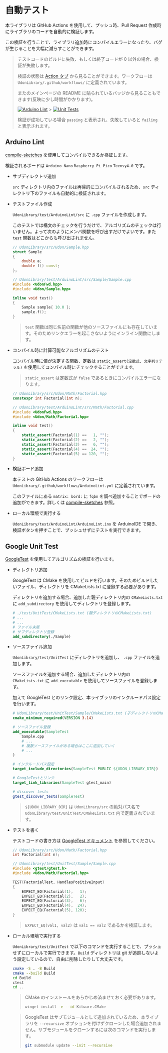 # 自動テスト

本ライブラリは GitHub Actions を使用して、プッシュ時、Pull Request 作成時にライブラリのコードを自動的に検証します。

この検証を行うことで、ライブラリ追加時にコンパイルエラーになったり、バグが生じることを大幅に減らすことができます。

> テストコードのビルドに失敗、もしくは終了コードが 0 以外の場合、検証が失敗します。
>
> 検証の状態は [Action タブ](https://github.com/udonrobo/UdonLibrary/actions) から見ることができます。ワークフローは `UdonLibrary/.github/workflows/` に定義されています。
>
> またのメインページの README に貼られているバッジから見ることもできます(反映に少し時間がかかります)。
>
> [![Arduino Lint](https://github.com/udonrobo/UdonLibrary/actions/workflows/ArduinoLint.yml/badge.svg)](https://github.com/udonrobo/UdonLibrary/actions/workflows/ArduinoLint.yml) > [![Unit Tests](https://github.com/udonrobo/UdonLibrary/actions/workflows/UnitTest.yml/badge.svg)](https://github.com/udonrobo/UdonLibrary/actions/workflows/UnitTest.yml)
>
> 検証が成功している場合 `passing` と表示され、失敗していると `failing` と表示されます。

## Arduino Lint

[compile-sketches](https://github.com/arduino/compile-sketches) を使用してコンパイルできるか検証します。

検証されるボードは `Arduino Nano` `Raspberry Pi Pico` `Teensy4.0` です。

- サブディレクトリ追加

  `src` ディレクトリ内のファイルは再帰的にコンパイルされるため、`src` ディレクトリ下のファイルも自動的に検証されます。

- テストファイル作成

  `UdonLibrary/test/ArduinoLint/src` に `.cpp` ファイルを作成します。

  このテストでは構文のチェックを行うだけで、アルゴリズムのチェックは行いません。よって次のようにメンバ関数を呼び出すだけでよいです。また `test` 関数はどこからも呼び出されません。

  ```cpp
  // UdonLibrary/src/Udon/Sample.hpp
  struct Sample
  {
      double a;
      double f() const;
  };
  ```

  ```cpp
  // UdonLibrary/test/ArduinoLint/src/Sample/Sample.cpp
  #include <UdonFwd.hpp>
  #include <Udon/Sample.hpp>

  inline void test()
  {
      Sample sample{ 10.0 };
      sample.f();
  }
  ```

  > `test` 関数は同じ名前の関数が他のソースファイルにも存在しています。そのためリンクエラーを起こさないようにインライン関数にします。

- コンパイル時に計算可能なアルゴリズムのテスト

  コンパイル時に値が決定する関数、定数は `static_assert(定数式, 文字列リテラル)` を使用してコンパイル時にチェックすることができます。

  > `static_assert` は定数式が `false` であるときにコンパイルエラーになります。

  ```cpp
  // UdonLibrary/src/Udon/Math/Factorial.hpp
  constexpr int Factorial(int n);
  ```

  ```cpp
  // UdonLibrary/test/ArduinoLint/src/Math/Factorial.cpp
  #include <UdonFwd.hpp>
  #include <Udon/Math/Factorial.hpp>

  inline void test()
  {
      static_assert(Factorial(1) ==   1, "");
      static_assert(Factorial(2) ==   2, "");
      static_assert(Factorial(3) ==   6, "");
      static_assert(Factorial(4) ==  24, "");
      static_assert(Factorial(5) == 120, "");
  }
  ```

- 検証ボード追加

  本テストの GitHub Actions のワークフローは `UdonLibrary/.github/workflows/ArduinoLint.yml` に定義されています。

  このファイルにある `matrix: bord:` に `fqbn` を調べ追加することでボードの追加ができます。詳しくは [compile-sketches](https://github.com/arduino/compile-sketches) 参照。

- ローカル環境で実行する

  `UdonLibrary/test/ArduinoLint/ArduinoLint.ino` を ArduinoIDE で開き、検証ボタンを押すことで、プッシュせずにテストを実行できます。

## Google Unit Test

[GoogleTest](https://github.com/google/googletest) を使用してアルゴリズムの検証を行います。

- ディレクトリ追加

  GoogleTest は CMake を使用してビルドを行います。そのためビルドしたいファイル、ディレクトリを CMakeLists.txt に登録する必要があります。

  ディレクトリを追加する場合、追加した親ディレクトリ内の `CMakeLists.txt` に `add_subdirectory` を使用してディレクトリを登録します。

  ```cmake
  # ./test/UnitTest/CMakeLists.txt (親ディレクトリのCMakeLists.txt)
  # ...
  # ...
  # ファイル末尾
  # サブディレクトリ登録
  add_subdirectory(./Sample)
  ```

- ソースファイル追加

  `UdonLibrary/test/UnitTest` にディレクトリを追加し、 `.cpp` ファイルを追加します。

  ソースファイルを追加する場合、追加したディレクトリ内の `CMakeLists.txt` に `add_executable` を使用してソースファイルを登録します。

  加えて GoogleTest とのリンク設定、本ライブラリのインクルードパス設定を行います。

  ```cmake
  # UdonLibrary/test/UnitTest/Sample/CMakeLists.txt (子ディレクトリのCMakeLists.txt)
  cmake_minimum_required(VERSION 3.14)

  # ソースファイル登録
  add_executable(SampleTest
      Sample.cpp
      # ...
      # 複数ソースファイルがある場合はここに追加していく
      # ...
  )

  # インクルードパス設定
  target_include_directories(SampleTest PUBLIC ${UDON_LIBRARY_DIR})

  # GoogleTestとリンク
  target_link_libraries(SampleTest gtest_main)

  # discover tests
  gtest_discover_tests(SampleTest)
  ```

  > `${UDON_LIBRARY_DIR}` は `UdonLibrary/src` の絶対パス名で `UdonLibrary/test/UnitTest/CMakeLists.txt` 内で定義されています。

- テストを書く

  テストコードの書き方は [GoogleTest ドキュメント](https://google.github.io/googletest/reference/testing.html) を参照してください。

  ```cpp
  // UdonLibrary/src/Udon/Math/Factorial.hpp
  int Factorial(int n);
  ```

  ```cpp
  // UdonLibrary/test/UnitTest/Sample/Sample.cpp
  #include <gtest/gtest.h>
  #include <Udon/Math/Factorial.hpp>

  TEST(FactorialTest, HandlesPositiveInput)
  {
      EXPECT_EQ(Factorial(1),   1);
      EXPECT_EQ(Factorial(2),   2);
      EXPECT_EQ(Factorial(3),   6);
      EXPECT_EQ(Factorial(4),  24);
      EXPECT_EQ(Factorial(5), 120);
  }
  ```

  > `EXPECT_EQ(val1, val2)` は `val1 == val2` であるかを検証します。

- ローカル環境で実行する

  `UdonLibrary/test/UnitTest` で以下のコマンドを実行することで、プッシュせずにローカルで実行できます。`Build` ディレクトリは git が追跡しないよう設定しているので、自由に削除したりして大丈夫です。

  ```sh
  cmake -S . -B Build
  cmake --build Build
  cd Build
  ctest
  cd ..
  ```

  > CMake のインストールをあらかじめ済ませておく必要があります。
  >
  > ```sh
  > winget install -e --id Kitware.CMake
  > ```

  > GoogleTest はサブモジュールとして追加されているため、本ライブラリを `--recursive` オプションを付けずクローンした場合追加されません。サブモジュールをクローンするには次のコマンドを実行します。
  >
  > ```sh
  > git submodule update --init --recursive
  > ```
